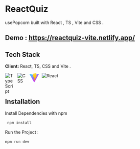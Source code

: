 
# ReactQuiz

usePopcorn built with React , TS , Vite and CSS .


## Demo : https://reactquiz-vite.netlify.app/




## Tech Stack

**Client:** React, TS, CSS and Vite .

<div>
 <img lign="left" alt="React" width="30px" style="padding-right:10px;" src="https://cdn.jsdelivr.net/gh/devicons/devicon/icons/react/react-original.svg" />
<img align="left" alt="TypeScript" width="30px" style="padding-right:10px;" src="https://cdn.jsdelivr.net/gh/devicons/devicon/icons/typescript/typescript-plain.svg" />
<img align="left" alt="CSS" width="30px" style="padding-right:10px;" src="https://cdn.jsdelivr.net/gh/devicons/devicon/icons/css3/css3-plain.svg" />
<img align="left" alt="CSS" width="30px" style="padding-right:10px;" src="public/vite.svg" />
</div>

<br/>
<br/>

## Installation

Install Dependencies with npm

```bash
 npm install
```

 Run the Project : 
 
 ```bash
 npm run dev
```

 
